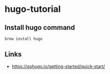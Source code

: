 # hugo-tutorial

## Install hugo command
```bash
brew install hugo
```
## Links
- https://gohugo.io/getting-started/quick-start/
